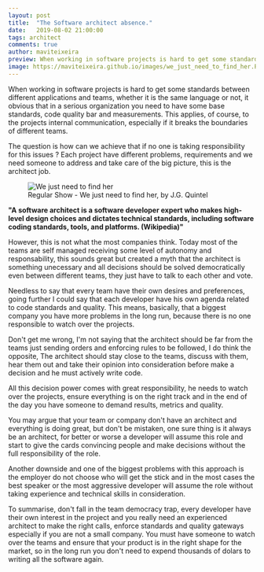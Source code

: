 ```yaml
---
layout: post
title:  "The Software architect absence."
date:   2019-08-02 21:00:00
tags: architect
comments: true
author: maviteixeira
preview: When working in software projects is hard to get some standards between different applications and teams, whether it is the same language or not, it obvious that in a serious organization you need to have some base standards, code quality bar and measurements
image: https://maviteixeira.github.io/images/we_just_need_to_find_her.PNG
---
```


When working in software projects is hard to get some standards between different applications and teams, whether it is the same language or not, it obvious that in a serious organization you need to have some base standards, code quality bar and measurements. This applies, of course, to the projects internal communication, especially if it breaks the boundaries of different teams.

The question is how can we achieve that if no one is taking responsibility for this issues ? Each project have different problems, requirements and we need someone to address and take care of the big picture, this is the architect job.

<figure class="articleimg">
    <img src="{{page.image}}" alt="We just need to find her">
    <figcaption>
    Regular Show - We just need to find her, by J.G. Quintel
    </figcaption>
</figure>

**"A software architect is a software developer expert who makes high-level design choices and dictates technical standards, including software coding standards, tools, and platforms. (Wikipedia)"**

However, this is not what the most companies think. Today most of the teams are self managed receiving some level of autonomy and responsability, this sounds great but created a myth that the architect is something unecessary and all decisions should be solved democratically even between different teams, they just have to talk to each other and vote.

Needless to say that every team have their own desires and preferences, going further I could say that each developer have his own agenda related to code standards and quality. This means, basically, that a biggest company you have more problems in the long run, because there is no one responsible to watch over the projects.

Don't get me wrong, I'm not saying that the architect should be far from the teams just sending orders and enforcing rules to be followed, I do think the opposite, The architect should stay close to the teams, discuss with them, hear them out and take their opinion into consideration before make a decision and he must actively write code.

All this decision power comes with great responsibility, he needs to watch over the projects, ensure everything is on the right track and in the end of the day you have someone to demand results, metrics and quality.

You may argue that your team or company don't have an architect and everything is doing great, but don't be mistaken, one sure thing is it always be an architect, for better or worse a developer will assume this role and start to give the cards convincing people and make decisions without the full responsibility of the role.

Another downside and one of the biggest problems with this approach is the employer do not choose who will get the stick and in the most cases the best speaker or the most aggressive developer will assume the role without taking experience and technical skills in consideration.

To summarise, don't fall in the team democracy trap, every developer have their own interest in the project and you really need an experienced architect to make the right calls, enforce standards and quality gateways especially if you are not a small company. You must have someone to watch over the teams and ensure that your product is in the right shape for the market, so in the long run you don't need to expend thousands of dolars to writing all the software again.